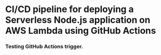 # CI/CD pipeline for deploying a Serverless Node.js application on AWS Lambda using GitHub Actions

### Testing GitHub Actions trigger.
